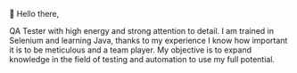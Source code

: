 👋 Hello there,

QA Tester with high energy and strong attention to detail. I am trained in Selenium and learning Java, thanks to my experience I know how important it is to be meticulous and a team player. My objective is to expand knowledge in the field of testing and automation to use my full potential.


